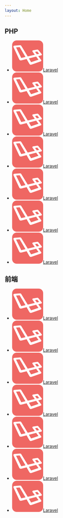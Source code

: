 ```yaml
---
layout: Home
---
```

PHP
-
- ![Logo](./laravel/logo.png)[Laravel](/laravel/)
- ![Logo](./laravel/logo.png)[Laravel](/laravel/)
- ![Logo](./laravel/logo.png)[Laravel](/laravel/)
- ![Logo](./laravel/logo.png)[Laravel](/laravel/)
- ![Logo](./laravel/logo.png)[Laravel](/laravel/)
- ![Logo](./laravel/logo.png)[Laravel](/laravel/)
- ![Logo](./laravel/logo.png)[Laravel](/laravel/)

前端
-
- ![Logo](./laravel/logo.png)[Laravel](/laravel/)
- ![Logo](./laravel/logo.png)[Laravel](/laravel/)
- ![Logo](./laravel/logo.png)[Laravel](/laravel/)
- ![Logo](./laravel/logo.png)[Laravel](/laravel/)
- ![Logo](./laravel/logo.png)[Laravel](/laravel/)
- ![Logo](./laravel/logo.png)[Laravel](/laravel/)
- ![Logo](./laravel/logo.png)[Laravel](/laravel/)